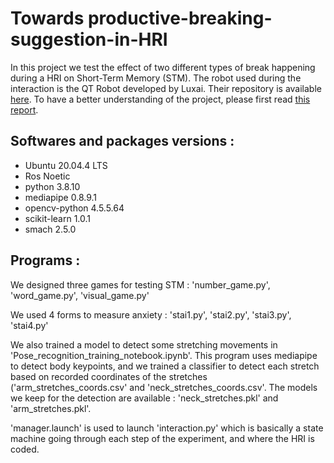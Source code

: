 # Towards productive-breaking-suggestion-in-HRI

In this project we test the effect of two different types of break happening during a HRI on Short-Term Memory (STM). The robot used during the interaction is the QT Robot developed by Luxai. Their repository is available [here](https://github.com/luxai-qtrobot/luxai-qtrobot.github.io). To have a better understanding of the project, please first read [this report](./Report.pdf).

## Softwares and packages versions :

- Ubuntu 20.04.4 LTS
- Ros Noetic
- python 3.8.10
- mediapipe 0.8.9.1
- opencv-python 4.5.5.64
- scikit-learn 1.0.1
- smach 2.5.0

## Programs :

We designed three games for testing STM : 'number_game.py', 'word_game.py', 'visual_game.py'

We used 4 forms to measure anxiety : 'stai1.py', 'stai2.py', 'stai3.py', 'stai4.py'

We also trained a model to detect some stretching movements in 'Pose_recognition_training_notebook.ipynb'. This program uses mediapipe to detect body keypoints, and we trained a classifier to detect each stretch based on recorded coordinates of the stretches ('arm_stretches_coords.csv' and 'neck_stretches_coords.csv'. The models we keep for the detection are available : 'neck_stretches.pkl' and 'arm_stretches.pkl'.

'manager.launch' is used to launch 'interaction.py' which is basically a state machine going through each step of the experiment, and where the HRI is coded.
